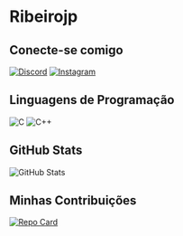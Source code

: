 # Ribeirojp

## Conecte-se comigo 
[![Discord](https://img.shields.io/badge/Discord-000?style=for-the-badge&logo=discord)](https://www.discord.com/in/ribeiro_jp/)
[![Instagram](https://img.shields.io/badge/Instagram-000?style=for-the-badge&logo=instagram)](https://www.instagram.com/qualfoi_jao/)

## Linguagens de Programação
![C](https://img.shields.io/badge/C-000?style=for-the-badge&logo=c)
![C++](https://img.shields.io/badge/C%2B%2B-000?style=for-the-badge&logo=c%2B%2B&logoColor=00599C)

## GitHub Stats 
![GitHub Stats](https://github-readme-stats.vercel.app/api?username=ribeirojp&theme=transparent&bg_color=000&border_color=30A3DC&show_icons=true&icon_color=30A3DC&title_color=E94D5F&text_color=FFF)

## Minhas Contribuições
[![Repo Card](https://github-readme-stats.vercel.app/api/pin/?username=ribeirojp&repo=dio-lab-open-source&bg_color=000&border_color=30A3DC&show_icons=true&icon_color=30A3DC&title_color=E94D5F&text_color=FFF)](https://github.com/ribeirojp/dio-lab-open-source)
